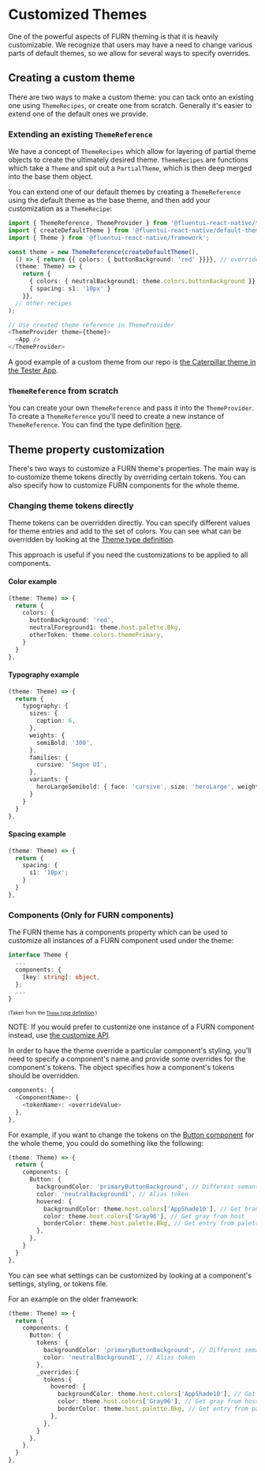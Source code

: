 # Customized Themes

One of the powerful aspects of FURN theming is that it is heavily customizable. We recognize that users may have a need to change various parts of default themes, so we allow for several ways to specify overrides.

## Creating a custom theme

There are two ways to make a custom theme: you can tack onto an existing one using `ThemeRecipes`, or create one from scratch. Generally it's easier to extend one of the default ones we provide.

### Extending an existing `ThemeReference`

We have a concept of `ThemeRecipes` which allow for layering of partial theme objects to create the ultimately desired theme. `ThemeRecipes` are functions which take a `Theme` and spit out a `PartialTheme`, which is then deep merged into the base them object.

You can extend one of our default themes by creating a `ThemeReference` using the default theme as the base theme, and then add your customization as a `ThemeRecipe`:

```ts
import { ThemeReference, ThemeProvider } from '@fluentui-react-native/theme';
import { createDefaultTheme } from '@fluentui-react-native/default-theme';
import { Theme } from '@fluentui-react-native/framework';

const theme = new ThemeReference(createDefaultTheme(),
  () => { return {{ colors: { buttonBackground: 'red' }}}}, // overrides the buttonBackground color token, all other colors are kept in tact
  (theme: Theme) => {
    return {
      { colors: { neutralBackground1: theme.colors.buttonBackground }}, // This is now red, because theme has previous recipe applied
      { spacing: s1: '10px' }
    }},
  // other recipes
);

// Use created theme reference in ThemeProvider
<ThemeProvider theme={theme}>
  <App />
</ThemeProvider>
```

A good example of a custom theme from our repo is [the Caterpillar theme in the Tester App](../../../apps/fluent-tester/src/FluentTester/theme/applyTheme.ts).

### `ThemeReference` from scratch

You can create your own `ThemeReference` and pass it into the `ThemeProvider`. To create a `ThemeReference` you'll need to create a new instance of `ThemeReference`. You can find the type definition [here](https://github.com/microsoft/fluentui-react-native/blob/master/packages/framework/theme/src/themeReference.ts).

## Theme property customization

There's two ways to customize a FURN theme's properties. The main way is to customize theme tokens directly by overriding certain tokens. You can also specify how to customize FURN components for the whole theme.

### Changing theme tokens directly

Theme tokens can be overridden directly. You can specify different values for theme entries and add to the set of colors. You can see what can be overridden by looking at the [Theme type definition](https://github.com/microsoft/fluentui-react-native/blob/master/packages/theming/theme-types/src/Theme.types.ts).

This approach is useful if you need the customizations to be applied to all components.

#### Color example

```ts
(theme: Theme) => {
  return {
    colors: {
      buttonBackground: 'red',
      neutralForeground1: theme.host.palette.Bkg,
      otherToken: theme.colors.themePrimary,
    }
  }
},
```

#### Typography example

```ts
(theme: Theme) => {
  return {
    typography: {
      sizes: {
        caption: 6,
      },
      weights: {
        semiBold: '300',
      },
      families: {
        cursive: 'Segoe UI',
      },
      variants: {
        heroLargeSemibold: { face: 'cursive', size: 'heroLarge', weight: 'semiBold' }
      }
    }
  }
},
```

#### Spacing example

```ts
(theme: Theme) => {
  return {
    spacing: {
      s1: '10px';
    }
  }
},
```

### Components (Only for FURN components)

The FURN theme has a components property which can be used to customize all instances of a FURN component used under the theme:

```ts
interface Theme {
  ...
  components: {
    [key: string]: object,
  };
  ...
}
```

<font size=1>(Taken from the [`Theme` type definition](https://github.com/microsoft/fluentui-react-native/blob/master/packages/theming/theme-types/src/Theme.types.ts).)</font>

NOTE: If you would prefer to customize one instance of a FURN component instead, use [the customize API](../../../packages/framework/composition/README.md).

In order to have the theme override a particular component's styling, you'll need to specify a component's name and provide some overrides for the component's tokens. The object specifies how a component's tokens should be overridden.

```ts
components: {
  <ComponentName>: {
    <tokenName>: <overrideValue>
  },
},
```

For example, if you want to change the tokens on the [Button component](https://github.com/microsoft/fluentui-react-native/blob/master/packages/components/Button) for the whole theme, you could do something like the following:

```ts
(theme: Theme) => {
  return {
    components: {
      Button: {
        backgroundColor: 'primaryButtonBackground', // Different semantic color
        color: 'neutralBackground1', // Alias token
        hovered: {
          backgroundColor: theme.host.colors['AppShade10'], // Get brand color from host
          color: theme.host.colors['Gray96'], // Get gray from host
          borderColor: theme.host.palette.Bkg, // Get entry from palette from host
        },
      },
    }
  }
},
```

You can see what settings can be customized by looking at a component's settings, styling, or tokens file.

For an example on the older framework:

```ts
(theme: Theme) => {
  return {
    components: {
      Button: {
        tokens: {
          backgroundColor: 'primaryButtonBackground', // Different semantic color
          color: 'neutralBackground1', // Alias token
        },
        _overrides:{
          tokens:{
            hovered: {
              backgroundColor: theme.host.colors['AppShade10'], // Get brand color from host
              color: theme.host.colors['Gray96'], // Get gray from host
              borderColor: theme.host.palette.Bkg, // Get entry from palette from host
            },
          },
        }
      },
    },
  }
},
```

